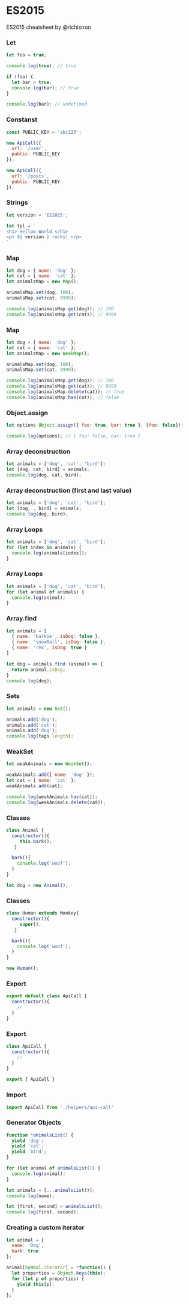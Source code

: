 # ES2015

ES2015 cheatsheet by @richistron


### Let

```javascript
let foo = true;

console.log(true); // true

if (foo) {
  let bar = true;
  console.log(bar); // true
}

console.log(bar); // undefined
```

### Constanst

```javascript
const PUBLIC_KEY = 'abc123';

new ApiCall({
  url: '/user',
  public: PUBLIC_KEY
});

new ApiCall({
  url: '/posts',
  public: PUBLIC_KEY
});
```

### Strings

```javascript
let version = 'ES2015';

let tpl = `
<h1> Hellow World </h1>
<p> ${ version } rocks! </p>
`
```

### Map

```javascript
let dog = { name: 'dog' };
let cat = { name: 'cat' };
let animalsMap = new Map();

animalsMap.set(dog, 100);
animalsMap.set(cat, 9999);

console.log(animalsMap.get(dog)); // 100
console.log(animalsMap.get(cat)); // 9999
```

### Map

```javascript
let dog = { name: 'dog' };
let cat = { name: 'cat' };
let animalsMap = new WeakMap();

animalsMap.set(dog, 100);
animalsMap.set(cat, 9999);

console.log(animalsMap.get(dog)); // 100
console.log(animalsMap.get(cat)); // 9999
console.log(animalsMap.delete(cat)); // true
console.log(animalsMap.has(cat)); // false
```

### Object.assign

```javascript
let options Object.assign({ foo: true, bar: true }, {foo: false});

console.log(options); // { foo: false, bar: true }
```

### Array deconstruction

```javascript
let animals = ['dog', 'cat', 'bird'];
let [dog, cat, bird] = animals;
console.log(dog, cat, bird);
```

### Array deconstruction (first and last value)

```javascript
let animals = ['dog', 'cat', 'bird'];
let [dog, , bird] = animals;
console.log(dog, bird);
```

### Array Loops

```javascript
let animals = ['dog', 'cat', 'bird'];
for (let index in animals) {
  console.log(animals[index]);
}
```

### Array Loops

```javascript
let animals = ['dog', 'cat', 'bird'];
for (let animal of animals) {
  console.log(animal);
}
```

### Array.find

```javascript
let animals = [
  { name: 'barkie', isDog: false },
  { name: 'snowBall', isDog: false },
  { name: 'rex', isDog: true }
]

let dog = animals.find (animal) => {
  return animal.isDog;
}
console.log(dog);
```

### Sets

```javascript
let animals = new Set();

animals.add('dog');
animals.add('cat');
animals.add('dog');
console.log(tags.length);
```

### WeakSet

```javascript
let weakAnimals = new WeakSet();

weakAnimals.add({ name: 'dog' });
let cat = { name: 'cat' };
weakAnimals.add(cat);

console.log(weakAnimals.has(cat));
console.log(weakAnimals.delete(cat));
```

### Classes

```javascript
class Animal {
  constructor(){
     this.bark();
   }

  bark(){
    console.log('woof');
  }
}

let dog = new Animal();
```

### Classes

```javascript
class Human extends Monkey{
  constructor(){
     super();
   }

  bark(){
    console.log('woof');
  }
}

new Human();
```

### Export

```javascript
export default class ApiCall {
  constructor(){
    //
  }
}
```

### Export

```javascript
class ApiCall {
  constructor(){
    //
  }
}

export { ApiCall }
```

### Import

```javascript
import ApiCall from './helpers/api-call'
```

### Generator Objects

```javascript
function *animalsList() {
  yield 'dog';
  yield 'cat';
  yield 'bird';
}

for (let animal of animalsList()) {
  console.log(animal);
}

let animals = [...animalsList()];
console.log(name);

let [first, second] = animalsList();
console.log(first, second);
```

### Creating a custom iterator

```javascript
let animal = {
  name: 'Dog',
  bark: true
};

animal[Symbol.iterator] = *function() {
  let properties = Object.keys(this);
  for (let p of properties) {
    yield this[p];
  }
};
```
